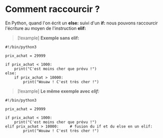# Comment raccourcir ?

En Python, quand l'on écrit un **else:** suivi d'un **if:** nous pouvons raccourcir l'écriture au moyen de l'instruction **elif:**

>[!example] **Exemple sans elif:**
```
#!/bin/python3

prix_achat = 29999 

if prix_achat < 1000:
    print("C'est moins cher que prévu !")
else:
    if prix_achat > 10000:
        print("Wouaw ! C'est très cher !")
```

>[!example] **Le même exemple avec *elif:*** 
```
#!/bin/python3

prix_achat = 29999 

if prix_achat < 1000:
    print("C'est moins cher que prévu !")
elif prix_achat > 10000:     # fusion du if et du else en un elif:
        print("Wouaw ! C'est très cher !")
```

